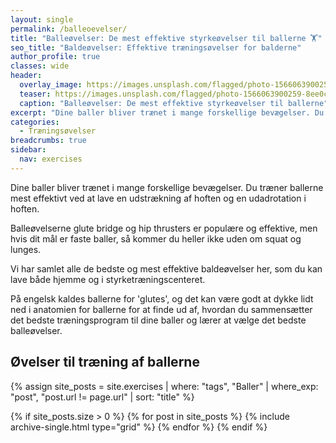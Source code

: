 ```yaml
---
layout: single
permalink: /balleoevelser/
title: "Balleøvelser: De mest effektive styrkeøvelser til ballerne 🏋"
seo_title: "Baldeøvelser: Effektive træningsøvelser for balderne"
author_profile: true
classes: wide
header:
  overlay_image: https://images.unsplash.com/flagged/photo-1566063900259-8ee0cb283b3b?ixlib=rb-1.2.1&ixid=eyJhcHBfaWQiOjEyMDd9&auto=format&fit=crop&w=1950&q=80
  teaser: https://images.unsplash.com/flagged/photo-1566063900259-8ee0cb283b3b?ixlib=rb-1.2.1&ixid=eyJhcHBfaWQiOjEyMDd9&auto=format&fit=crop&w=400&q=80
  caption: "Balleøvelser: De mest effektive styrkeøvelser til ballerne"
excerpt: "Dine baller bliver trænet i mange forskellige bevægelser. Du træner ballerne mest effektivt ved at lave en udstrækning af hoften og en udadrotation i hoften."
categories:
  - Træningsøvelser
breadcrumbs: true
sidebar:
  nav: exercises
---
```


Dine baller bliver trænet i mange forskellige bevægelser. Du træner ballerne mest effektivt ved at lave en udstrækning af hoften og en udadrotation i hoften.

Balleøvelserne glute bridge og hip thrusters er populære og effektive, men hvis dit mål er faste baller, så kommer du heller ikke uden om squat og lunges.

Vi har samlet alle de bedste og mest effektive baldeøvelser her, som du kan lave både hjemme og i styrketræningscenteret.

På engelsk kaldes ballerne for 'glutes', og det kan være godt at dykke lidt ned i anatomien for ballerne for at finde ud af, hvordan du sammensætter det bedste træningsprogram til dine baller og lærer at vælge det bedste balleøvelser.

## Øvelser til træning af ballerne

{% assign site_posts = site.exercises | where: "tags", "Baller" | where_exp: "post", "post.url != page.url" | sort: "title" %}

<div class="feature__wrapper">

{% if site_posts.size > 0 %}
  {% for post in site_posts %}
    {% include archive-single.html type="grid" %}
  {% endfor %}
{% endif %}

</div>

